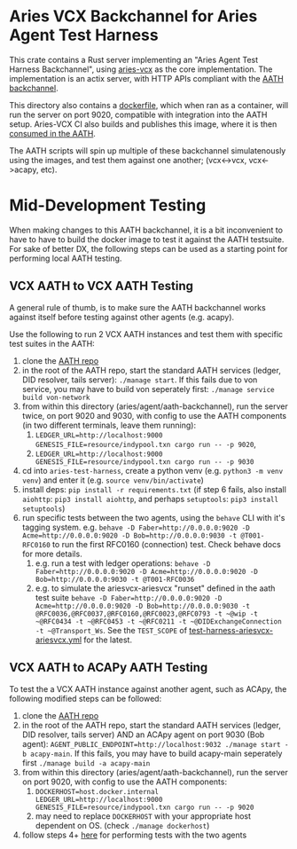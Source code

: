 # Aries VCX Backchannel for Aries Agent Test Harness
This crate contains a Rust server implementing an "Aries Agent Test Harness Backchannel", using [aries-vcx](../../aries_vcx/README.md) as the core implementation.
The implementation is an actix server, with HTTP APIs compliant with the [AATH backchannel](https://github.com/openwallet-foundation/owl-agent-test-harness).

This directory also contains a [dockerfile](Dockerfile.aries-vcx), which when ran as a container, will run the server on port 9020, compatible with integration 
into the AATH setup. Aries-VCX CI also builds and publishes this image, where it is then [consumed in the AATH](https://github.com/openwallet-foundation/owl-agent-test-harness/tree/main/aries-backchannels/aries-vcx).

The AATH scripts will spin up multiple of these backchannel simulatenously using the images, and test them against one another; (vcx<->vcx, vcx<->acapy, etc).

# Mid-Development Testing
When making changes to this AATH backchannel, it is a bit inconvenient to have to have to build the docker image to test it against the AATH testsuite. 
For sake of better DX, the following steps can be used as a starting point for performing local AATH testing.

## VCX AATH to VCX AATH Testing
A general rule of thumb, is to make sure the AATH backchannel works against itself before testing against other agents (e.g. acapy).

Use the following to run 2 VCX AATH instances and test them with specific test suites in the AATH:
1. clone the [AATH repo](https://github.com/openwallet-foundation/owl-agent-test-harness/tree/main)
2. in the root of the AATH repo, start the standard AATH services (ledger, DID resolver, tails server): `./manage start`. If this fails due to von service, you may have to build von seperately first: `./manage service build von-network`
3. from within this directory (aries/agent/aath-backchannel), run the server twice, on port 9020 and 9030, with config to use the AATH components (in two different terminals, leave them running):
   1. `LEDGER_URL=http://localhost:9000 GENESIS_FILE=resource/indypool.txn cargo run -- -p 9020`,
   2. `LEDGER_URL=http://localhost:9000 GENESIS_FILE=resource/indypool.txn cargo run -- -p 9030`
4. cd into `aries-test-harness`, create a python venv (e.g. `python3 -m venv venv`) and enter it (e.g. `source venv/bin/activate`)
5. install deps: `pip install -r requirements.txt` (if step 6 fails, also install `aiohttp`: `pip3 install aiohttp`, and perhaps `setuptools`: `pip3 install setuptools`)
6. run specific tests between the two agents, using the `behave` CLI with it's tagging system. e.g. `behave -D Faber=http://0.0.0.0:9020 -D Acme=http://0.0.0.0:9020 -D Bob=http://0.0.0.0:9030 -t @T001-RFC0160` to run the first RFC0160 (connection) test. Check behave docs for more details.
   1. e.g. run a test with ledger operations: `behave -D Faber=http://0.0.0.0:9020 -D Acme=http://0.0.0.0:9020 -D Bob=http://0.0.0.0:9030 -t @T001-RFC0036`
   2. e.g. to simulate the ariesvcx-ariesvcx "runset" defined in the aath test suite `behave -D Faber=http://0.0.0.0:9020 -D Acme=http://0.0.0.0:9020 -D Bob=http://0.0.0.0:9030 -t @RFC0036,@RFC0037,@RFC0160,@RFC0023,@RFC0793 -t ~@wip -t ~@RFC0434 -t ~@RFC0453 -t ~@RFC0211 -t ~@DIDExchangeConnection -t ~@Transport_Ws`. See the `TEST_SCOPE` of [test-harness-ariesvcx-ariesvcx.yml](https://github.com/openwallet-foundation/owl-agent-test-harness/blob/main/.github/workflows/test-harness-ariesvcx-ariesvcx.yml) for the latest.

## VCX AATH to ACAPy AATH Testing
To test the a VCX AATH instance against another agent, such as ACApy, the following modified steps can be followed:
1. clone the [AATH repo](https://github.com/openwallet-foundation/owl-agent-test-harness/tree/main)
2. in the root of the AATH repo, start the standard AATH services (ledger, DID resolver, tails server) AND an ACApy agent on port 9030 (Bob agent): `AGENT_PUBLIC_ENDPOINT=http://localhost:9032 ./manage start -b acapy-main`. If this fails, you may have to build acapy-main seperately first `./manage build -a acapy-main`
3. from within this directory (aries/agent/aath-backchannel), run the server on port 9020, with config to use the AATH components:
   1. `DOCKERHOST=host.docker.internal LEDGER_URL=http://localhost:9000 GENESIS_FILE=resource/indypool.txn cargo run -- -p 9020`
   2. may need to replace `DOCKERHOST` with your appropriate host dependent on OS. (check `./manage dockerhost`)
4. follow steps 4+ [here](#vcx-aath-to-vcx-aath-testing) for performing tests with the two agents
